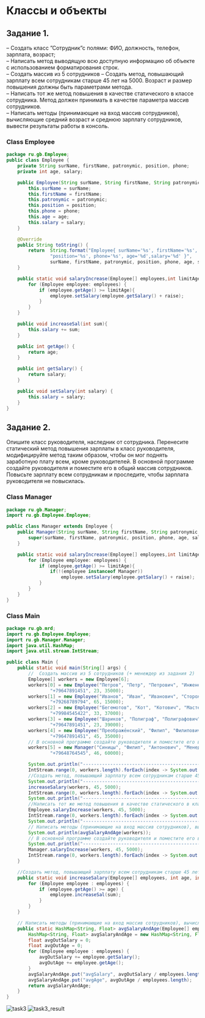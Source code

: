 # Классы и объекты
## Задание 1.  
– Создать класс ”Сотрудник”с полями: ФИО, должность, телефон, зарплата, возраст;  
– Написать метод выводящую всю доступную информацию об объекте с использованием форматирования строк.  
– Создать массив из 5 сотрудников
– Создать метод, повышающий зарплату всем сотрудникам старше 45 лет на 5000. Возраст и размер повышения должны быть параметрами метода.   
– Написать тот же метод повышения в качестве статического в классе сотрудника. Метод должен принимать в качестве параметра массив сотрудников.  
– Написать методы (принимающие на вход массив сотрудников), вычисляющие средний возраст и среднюю зарплату сотрудников, вывести результаты работы в консоль.   
### Class Employee
```java
package ru.gb.Employee;
public class Employee {
    private String surName, firstName, patronymic, position, phone;
    private int age, salary;

    public Employee(String surName, String firstName, String patronymic, String position, String phone, int age, int salary) {
        this.surName = surName;
        this.firstName = firstName;
        this.patronymic = patronymic;
        this.position = position;
        this.phone = phone;
        this.age = age;
        this.salary = salary;
    }

    @Override
    public String toString() {
        return  String.format("Employee{ surName='%s', firstName='%s', patronymic='%s', " +
                "position='%s', phone='%s', age='%d',salary='%d' }",
                surName, firstName, patronymic, position, phone, age, salary);
    }

    public static void salaryIncrease(Employee[] employees,int limitAge, int raise){
        for (Employee employee: employees) {
            if (employee.getAge() >= limitAge){
                employee.setSalary(employee.getSalary() + raise);
            }
        }
    }

    public void increaseSal(int sum){
        this.salary += sum;
    }

    public int getAge() {
        return age;
    }

    public int getSalary() {
        return salary;
    }

    public void setSalary(int salary) {
        this.salary = salary;
    }
}
```
## Задание 2.
Опишите класс руководителя, наследник от сотрудника. Перенесите статический метод повышения зарплаты в класс руководителя, модифицируйте метод таким образом, чтобы он мог поднять заработную плату всем, кроме руководителей.
В основной программе создайте руководителя и поместите его в общий массив сотрудников. Повысьте зарплату всем сотрудникам и проследите, чтобы зарплата руководителя не повысилась.
### Class Manager
```java
package ru.gb.Manager;
import ru.gb.Employee.Employee;

public class Manager extends Employee {
    public Manager(String surName, String firstName, String patronymic, String position, String phone, int age, int salary) {
        super(surName, firstName, patronymic, position, phone, age, salary);
    }

    public static void salaryIncrease(Employee[] employees,int limitAge, int raise){
        for (Employee employee: employees) {
            if (employee.getAge() >= limitAge){
                if(!(employee instanceof Manager))
                    employee.setSalary(employee.getSalary() + raise);
            }
        }
    }
}
```
### Class Main
```java
package ru.gb.mrd;
import ru.gb.Employee.Employee;
import ru.gb.Manager.Manager;
import java.util.HashMap;
import java.util.stream.IntStream;

public class Main {
    public static void main(String[] args) {
        //  Создать массив из 5 сотрудников (+ менеждер из задания 2)
        Employee[] workers = new Employee[6];
        workers[0] = new Employee("Петров", "Петр", "Петрович", "Инженер",
                "+79647891451", 23, 35000);
        workers[1] = new Employee("Иванов", "Иван", "Иванович", "Сторож",
                "+79268789794", 65, 15000);
        workers[2] = new Employee("Бегемотов", "Кот", "Котович", "Мастер",
                "+79984545422", 33, 37000);
        workers[3] = new Employee("Шариков", "Полиграф", "Полиграфович", "Инженер",
                "+79647891451", 23, 39000);
        workers[4] = new Employee("Преображе́нский", "Филип", "Филипович", "Инженер",
                "+79647891451", 45, 35000);
        // В основной программе создайте руководителя и поместите его в общий массив сотрудников. Повысьте зарплату всем сотрудникам и проследите, чтобы зарплата руководителя не повысилась.
        workers[5] = new Manager("Синицы", "Филип", "Антонович", "Менеджер",
                "+79648764545", 46, 60000);

        System.out.println("----------------------------------------------------------");
        IntStream.range(0, workers.length).forEach(index -> System.out.println(workers[index]));
        //Создать метод, повышающий зарплату всем сотрудникам старше 45 лет на 5000. Возраст и размер повышения должны быть параметрами метода.
        System.out.println("----------------------------------------------------------");
        increaseSalary(workers, 45, 5000);
        IntStream.range(0, workers.length).forEach(index -> System.out.println(workers[index]));
        System.out.println("----------------------------------------------------------");
        //Написать тот же метод повышения в качестве статического в классе сотрудника. Метод должен принимать в качестве параметра массив сотрудников.
        Employee.salaryIncrease(workers, 45, 5000);
        IntStream.range(0, workers.length).forEach(index -> System.out.println(workers[index]));
        System.out.println("----------------------------------------------------------");
        // Написать методы (принимающие на вход массив сотрудников), вычисляющие средний возраст и среднюю зарплату сотрудников, вывести результаты работы в консоль.
        System.out.println(avgSalaryAndAge(workers));
        // В основной программе создайте руководителя и поместите его в общий массив сотрудников. Повысьте зарплату всем сотрудникам и проследите, чтобы зарплата руководителя не повысилась.
        System.out.println("----------------------------------------------------------");
        Manager.salaryIncrease(workers, 45, 5000);
        IntStream.range(0, workers.length).forEach(index -> System.out.println(workers[index]));
    }

    //Создать метод, повышающий зарплату всем сотрудникам старше 45 лет на 5000. Возраст и размер повышения должны быть параметрами метода.
    public static void increaseSalary(Employee[] employees, int age, int sum) {
        for (Employee employee : employees) {
            if (employee.getAge() >= age) {
                employee.increaseSal(sum);
            }
        }
    }

    // Написать методы (принимающие на вход массив сотрудников), вычисляющие средний возраст и среднюю зарплату сотрудников, вывести результаты работы в консоль.
    public static HashMap<String, Float> avgSalaryAndAge(Employee[] employees) {
        HashMap<String, Float> avgSalaryAndAge = new HashMap<String, Float>();
        float avgOutSalary = 0;
        float avgOutAge = 0;
        for (Employee employee : employees) {
            avgOutSalary += employee.getSalary();
            avgOutAge += employee.getAge();
        }
        avgSalaryAndAge.put("avgSalary", avgOutSalary / employees.length);
        avgSalaryAndAge.put("avgAge", avgOutAge / employees.length);
        return avgSalaryAndAge;
    }
}
```
![task3](https://github.com/MaksimZ91/JavaCoreLesson3/assets/72209139/d0c5a190-4a0b-4f83-ba3c-ef1b7abfd322)
![task3_result](https://github.com/MaksimZ91/JavaCoreLesson3/assets/72209139/fc65555d-c6a0-440b-ab6a-5f81bee6aaf3)
